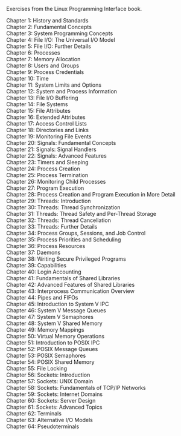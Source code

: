 Exercises from the Linux Programming Interface book.

Chapter 1: History and Standards  
Chapter 2: Fundamental Concepts  
Chapter 3: System Programming Concepts  
Chapter 4: File I/O: The Universal I/O Model  
Chapter 5: File I/O: Further Details  
Chapter 6: Processes  
Chapter 7: Memory Allocation  
Chapter 8: Users and Groups  
Chapter 9: Process Credentials  
Chapter 10: Time  
Chapter 11: System Limits and Options  
Chapter 12: System and Process Information  
Chapter 13: File I/O Buffering  
Chapter 14: File Systems  
Chapter 15: File Attributes  
Chapter 16: Extended Attributes  
Chapter 17: Access Control Lists  
Chapter 18: Directories and Links  
Chapter 19: Monitoring File Events  
Chapter 20: Signals: Fundamental Concepts  
Chapter 21: Signals: Signal Handlers  
Chapter 22: Signals: Advanced Features  
Chapter 23: Timers and Sleeping  
Chapter 24: Process Creation  
Chapter 25: Process Termination  
Chapter 26: Monitoring Child Processes  
Chapter 27: Program Execution  
Chapter 28: Process Creation and Program Execution in More Detail  
Chapter 29: Threads: Introduction  
Chapter 30: Threads: Thread Synchronization  
Chapter 31: Threads: Thread Safety and Per-Thread Storage  
Chapter 32: Threads: Thread Cancellation  
Chapter 33: Threads: Further Details  
Chapter 34: Process Groups, Sessions, and Job Control  
Chapter 35: Process Priorities and Scheduling  
Chapter 36: Process Resources  
Chapter 37: Daemons  
Chapter 38: Writing Secure Privileged Programs  
Chapter 39: Capabilities  
Chapter 40: Login Accounting  
Chapter 41: Fundamentals of Shared Libraries  
Chapter 42: Advanced Features of Shared Libraries  
Chapter 43: Interprocess Communication Overview  
Chapter 44: Pipes and FIFOs  
Chapter 45: Introduction to System V IPC  
Chapter 46: System V Message Queues  
Chapter 47: System V Semaphores  
Chapter 48: System V Shared Memory  
Chapter 49: Memory Mappings  
Chapter 50: Virtual Memory Operations  
Chapter 51: Introduction to POSIX IPC  
Chapter 52: POSIX Message Queues  
Chapter 53: POSIX Semaphores  
Chapter 54: POSIX Shared Memory  
Chapter 55: File Locking  
Chapter 56: Sockets: Introduction  
Chapter 57: Sockets: UNIX Domain  
Chapter 58: Sockets: Fundamentals of TCP/IP Networks  
Chapter 59: Sockets: Internet Domains  
Chapter 60: Sockets: Server Design  
Chapter 61: Sockets: Advanced Topics  
Chapter 62: Terminals  
Chapter 63: Alternative I/O Models  
Chapter 64: Pseudoterminals  